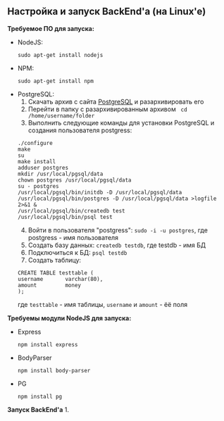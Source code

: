
## Настройка и запуск BackEnd'а (на Linux'e)
**Требуемое ПО для запуска:**
- NodeJS:
  ```
  sudo apt-get install nodejs
  ```
- NPM:
  ```
  sudo apt-get install npm
  ```
- PostgreSQL:
  1. Скачать архив с сайта [PostgreSQL](https://www.postgresql.org/ftp/source/v12.1/) и разархивировать его
  2. Перейти в папку c разархивированным архивом ``` cd /home/username/folder```
  3. Выполнить следующие команды для установки PostgreSQL и создания пользователя postgress:
  ```
  ./configure
  make
  su
  make install
  adduser postgres
  mkdir /usr/local/pgsql/data
  chown postgres /usr/local/pgsql/data
  su - postgres
  /usr/local/pgsql/bin/initdb -D /usr/local/pgsql/data
  /usr/local/pgsql/bin/postgres -D /usr/local/pgsql/data >logfile 2>&1 &
  /usr/local/pgsql/bin/createdb test
  /usr/local/pgsql/bin/psql test
  ```
  4. Войти в пользователя "postgress":
  ``` sudo -i -u postgres ```, где postgress - имя пользователя
  5. Создать базу данных:
  ```createdb testdb```, где testdb - имя БД
  6. Подключиться к БД:
  ```psql testdb```
  7. Создать таблицу:
  ``` 
  CREATE TABLE testtable (
  username       varchar(80),
  amount         money          
  );
  ```
  где ```testtable``` - имя таблицы, ```username``` и ```amount``` - ёё поля
  
**Требуемы модули NodeJS для запуска:**
- Express
    ```
    npm install express
    ```
- BodyParser
    ```
    npm install body-parser
    ```
- PG
    ```
    npm install pg
    ```
**Запуск BackEnd'а**
1. 
